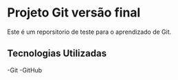 
# Projeto Git versão final

Este é um reporsitorio de teste para o aprendizado de Git.

## Tecnologias Utilizadas

-Git
-GitHub

